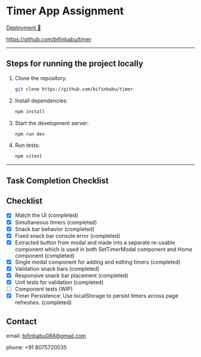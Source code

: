 # Timer App Assignment
[Deployment 🚀](https://github.com/bifinbabu/timer)

https://github.com/bifinbabu/timer

---

## **Steps for running the project locally**

1. Clone the repository:  
   ```bash
   git clone https://github.com/bifinbabu/timer
   ```

2. Install dependencies:  
   ```bash
   npm install
   ```

3. Start the development server:  
   ```bash
   npm run dev
   ```

4. Run tests:  
   ```bash
   npm vitest

---

## **Task Completion Checklist**

## Checklist

- [x] Match the UI (completed)
- [x] Simultaneous timers (completed)
- [x] Snack bar behavior (completed)
- [x] Fixed snack bar console error (completed)
- [x] Extracted button from modal and made into a separate re-usable component which is used in both SetTimerModal component and Home component (completed)
- [x] Single modal component for adding and editing timers (completed)
- [x] Validation snack bars (completed)
- [x] Responsive snack bar placement (completed)
- [x] Unit tests for validation (completed)
- [ ] Component tests (WIP)
- [x] Timer Persistence: Use localStorage to persist timers across page refreshes. (completed)

## **Contact**

email: bifinbabu088@gmail.com

phone: +91 8075720035
